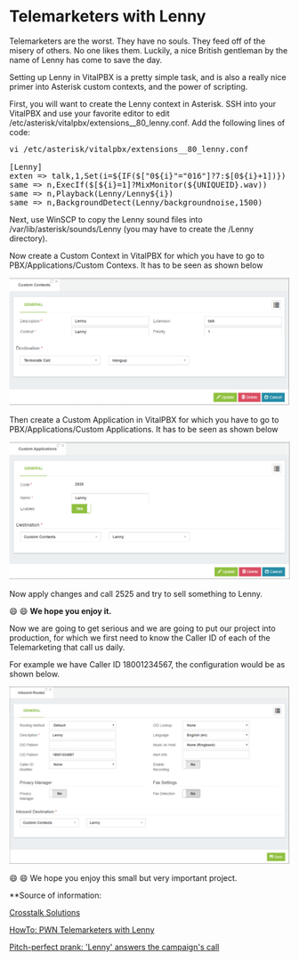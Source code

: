 # Telemarketers with Lenny
Telemarketers are the worst. They have no souls. They feed off of the misery of others. No one likes them. Luckily, a nice British gentleman by the name of Lenny has come to save the day.

Setting up Lenny in VitalPBX is a pretty simple task, and is also a really nice primer into Asterisk custom contexts, and the power of scripting.

First, you will want to create the Lenny context in Asterisk. SSH into your VitalPBX and use your favorite editor to edit /etc/asterisk/vitalpbx/extensions__80_lenny.conf. Add the following lines of code:

<pre>
vi /etc/asterisk/vitalpbx/extensions__80_lenny.conf

[Lenny]
exten => talk,1,Set(i=${IF($["0${i}"="016"]?7:$[0${i}+1])})
same => n,ExecIf($[${i}=1]?MixMonitor(${UNIQUEID}.wav))
same => n,Playback(Lenny/Lenny${i})
same => n,BackgroundDetect(Lenny/backgroundnoise,1500)
</pre>

Next, use WinSCP to copy the Lenny sound files into /var/lib/asterisk/sounds/Lenny
(you may have to create the /Lenny directory).

Now create a Custom Context in VitalPBX for which you have to go to PBX/Applications/Custom Contexs. It has to be seen as shown below

![Custom Context](images/VitalPBX_Lenny_Custom_Context.png)

Then create a Custom Application in VitalPBX for which you have to go to PBX/Applications/Custom Applications. It has to be seen as shown below

![Custom Applications](images/VitalPBX_Lenny_Custom_Applications.png)

Now apply changes and call 2525 and try to sell something to Lenny.

:smile: :smile: **We hope you enjoy it.**

Now we are going to get serious and we are going to put our project into production, for which we first need to know the Caller ID of each of the Telemarketing that call us daily.

For example we have Caller ID 18001234567, the configuration would be as shown below.

![Custom Applications](images/VitalPBX_Lenny_Inbound_Route.png)

:smile: :smile:  We hope you enjoy this small but very important project.


**Source of information:

[Crosstalk Solutions](https://crosstalksolutions.com/howto-pwn-telemarketers-with-lenny/)

[HowTo: PWN Telemarketers with Lenny](https://www.youtube.com/watch?v=RRhRImp6kKQ)

[Pitch-perfect prank: 'Lenny' answers the campaign's call](https://ottawacitizen.com/news/local-news/pitch-perfect-prank-lenny-answers-the-politicians-call)
